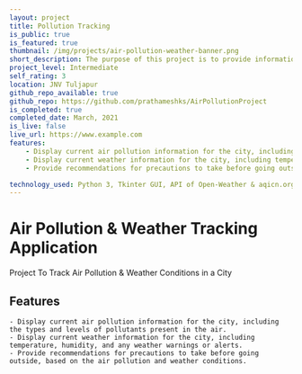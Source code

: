 ```yaml
---
layout: project
title: Pollution Tracking
is_public: true
is_featured: true
thumbnail: /img/projects/air-pollution-weather-banner.png
short_description: The purpose of this project is to provide information about the air pollution and weather conditions in a particular city. It aims to help individuals make informed decisions about their outdoor activities, including precautions they should take to protect their health.
project_level: Intermediate
self_rating: 3
location: JNV Tuljapur
github_repo_available: true
github_repo: https://github.com/prathameshks/AirPollutionProject
is_completed: true
completed_date: March, 2021
is_live: false
live_url: https://www.example.com
features:
    - Display current air pollution information for the city, including the types and levels of pollutants present in the air.
    - Display current weather information for the city, including temperature, humidity, and any weather warnings or alerts.
    - Provide recommendations for precautions to take before going outside, based on the air pollution and weather conditions.

technology_used: Python 3, Tkinter GUI, API of Open-Weather & aqicn.org
---
```


# Air Pollution & Weather Tracking Application

Project To Track Air Pollution & Weather Conditions in a City

## Features

    - Display current air pollution information for the city, including the types and levels of pollutants present in the air.
    - Display current weather information for the city, including temperature, humidity, and any weather warnings or alerts.
    - Provide recommendations for precautions to take before going outside, based on the air pollution and weather conditions.